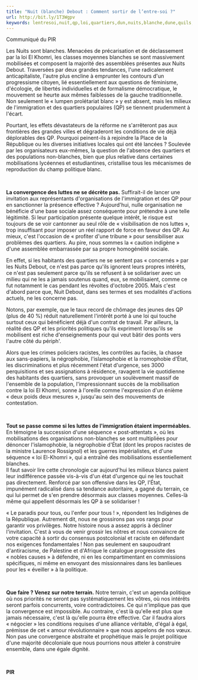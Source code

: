 ```yaml
---
title: "Nuit (blanche) Debout : Comment sortir de l’entre-soi ?"
url: http://bit.ly/1T3Wgpv
keywords: lentresoi,nuit,qp,loi,quartiers,dun,nuits,blanche,dune,quils,sortir,cest,terrain,politique
---
```

Communiqué du PIR

Les Nuits sont blanches. Menacées de précarisation et de déclassement par la loi El Khomri, les classes moyennes blanches se sont massivement mobilisées et composent la majorité des assemblées présentes aux Nuits Debout. Traversées par deux grandes tendances, l'une radicalement anticapitaliste, l'autre plus encline à emprunter les contours d'un progressisme citoyen, lié essentiellement aux questions de féminisme, d'écologie, de libertés individuelles et de formalisme démocratique, le mouvement se heurte aux mêmes faiblesses de la gauche traditionnelle. Non seulement le « lumpen prolétariat blanc » y est absent, mais les milieux de l'immigration et des quartiers populaires (QP) se tiennent prudemment à l'écart.

Pourtant, les effets dévastateurs de la réforme ne s'arrêteront pas aux frontières des grandes villes et dégraderont les conditions de vie déjà déplorables des QP. Pourquoi peinent-ils à rejoindre la Place de la République ou les diverses initiatives locales qui ont été lancées ? Soulevée par les organisateurs eux-mêmes, la question de l'absence des quartiers et des populations non-blanches, bien que plus relative dans certaines mobilisations lycéennes et estudiantines, cristallise tous les mécanismes de reproduction du champ politique blanc.

 

**La convergence des luttes ne se décrète pas.** Suffirait-il de lancer une invitation aux représentants d'organisations de l'immigration et des QP pour en sanctionner la présence effective ? Aujourd'hui, nulle organisation ne bénéficie d'une base sociale assez conséquente pour prétendre à une telle légitimité. Si leur participation présente quelque intérêt, le risque est toujours de se voir cantonner au seul rôle de « visibilisation de nos luttes », trop insuffisant pour imposer un réel rapport de force en faveur des QP. Au mieux, c'est l'occasion de « profiter d'une tribune » pour sensibiliser aux problèmes des quartiers. Au pire, nous sommes la « caution indigène » d'une assemblée embarrassée par sa propre homogénéité sociale.

En effet, si les habitants des quartiers ne se sentent pas « concernés » par les Nuits Debout, ce n'est pas parce qu'ils ignorent leurs propres intérêts, ce n'est pas seulement parce qu'ils se refusent à se solidariser avec un milieu qui ne les a jamais soutenus quand, eux, se mobilisaient, comme ce fut notamment le cas pendant les révoltes d'octobre 2005. Mais c'est d'abord parce que, Nuit Debout, dans ses termes et ses modalités d'actions actuels, ne les concerne pas.

Notons, par exemple, que le taux record de chômage des jeunes des QP (plus de 40 %) réduit naturellement l'intérêt porté à une loi qui touche surtout ceux qui bénéficient déjà d'un contrat de travail. Par ailleurs, la réalité des QP et les priorités politiques qu'ils expriment lorsqu'ils se mobilisent est riche d'enseignements pour qui veut bâtir des ponts vers l'autre côté du périph'.

Alors que les crimes policiers racistes, les contrôles au faciès, la chasse aux sans-papiers, la négrophobie, l'islamophobie et la rromophobie d'État, les discriminations et plus récemment l'état d'urgence, ses 3000 perquisitions et ses assignations à résidence, ravagent la vie quotidienne des habitants des quartiers, sans provoquer un soulèvement massif de l'ensemble de la population, l'impressionnant succès de la mobilisation contre la loi El Khomri, sonne à l'oreille comme l'expression d'un énième « deux poids deux mesures », jusqu'au sein des mouvements de contestation.

 

**Tout se passe comme si les luttes de l'immigration étaient imperméables.** En témoigne la succession d'une séquence « post-attentats », où les mobilisations des organisations non-blanches se sont multipliées pour dénoncer l'islamophobie, la négrophobie d'État (dont les propos racistes de la ministre Laurence Rossignol) et les guerres impérialistes, et d'une séquence « loi El-Khomri », qui a entraîné des mobilisations essentiellement blanches.\
Il faut savoir lire cette chronologie car aujourd'hui les milieux blancs paient leur indifférence passée vis-à-vis d'un état d'urgence qui ne les touchait pas directement. Renforcé par son offensive dans les QP, l'État, impunément radicalisé dans sa tendance autoritaire, a gagné du terrain, ce qui lui permet de s'en prendre désormais aux classes moyennes. Celles-là même qui appellent désormais les QP à se solidariser !

« Le paradis pour tous, ou l'enfer pour tous ! », répondent les Indigènes de la République. Autrement dit, nous ne grossirons pas vos rangs pour garantir vos privilèges. Notre histoire nous a assez appris à décliner l'invitation. C'est à vous de venir grossir les nôtres et nous convaincre de votre capacité à sortir du consensus postcolonial et raciste en défendant nos exigences fondamentales ! Non pas seulement en saupoudrant d'antiracisme, de Palestine et d'Afrique le catalogue progressiste des « nobles causes » à défendre, ni en les compartimentant en commissions spécifiques, ni même en envoyant des missionnaires dans les banlieues pour les « éveiller » à la politique.

 

**Que faire ? Venez sur notre terrain.** Notre terrain, c'est un agenda politique où nos priorités ne seront pas systématiquement les vôtres, où nos intérêts seront parfois concurrents, voire contradictoires. Ce qui n'implique pas que la convergence est impossible. Au contraire, c'est là qu'elle est plus que jamais nécessaire, c'est là qu'elle pourra être effective. Car il faudra alors « négocier » les conditions requises d'une alliance véritable, d'égal à égal, prémisse de cet « amour révolutionnaire » que nous appelons de nos vœux. Non pas une convergence abstraite et prophétique mais le projet politique d'une majorité décoloniale que nous pourrions nous atteler à construire ensemble, dans une égale dignité.

 

**PIR**
